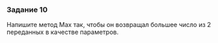 ### Задание 10

Напишите метод Max так, чтобы он возвращал большее число из 2 переданных в качестве параметров.